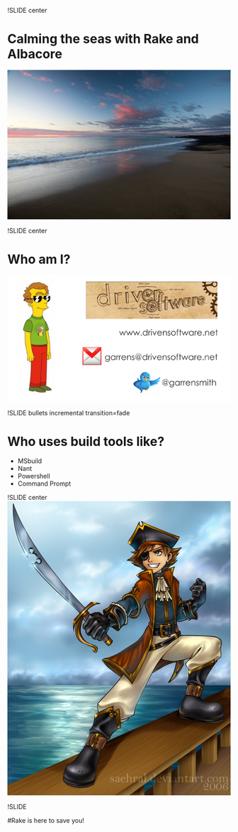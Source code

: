 !SLIDE center 
# Calming the seas with Rake and Albacore #
![calm](calm.jpg)

!SLIDE center

# Who am I?
![me](contact.png)

!SLIDE bullets incremental transition=fade  
# Who uses build tools like?
  * MSbuild
  * Nant
  * Powershell
  * Command Prompt

!SLIDE center
![pirate](pirate.jpg)

!SLIDE

#Rake is here to save you!


